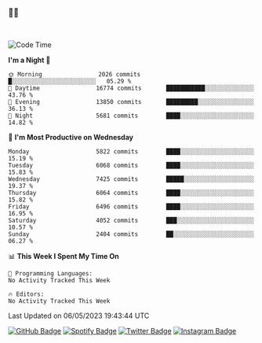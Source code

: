 ### 🤙🍺

<!-- <a href="https://github-readme-stats.vercel.app/api?username=hzak2xx&count_private=true&show_icons=true&theme=dracula">
  <img align="center" src="https://github-readme-stats.vercel.app/api?username=hzak2xx&count_private=true&show_icons=true&theme=dracula" />
</a>
</br> -->
</br>

<!--START_SECTION:waka-->
![Code Time](http://img.shields.io/badge/Code%20Time-2%2C386%20hrs%203%20mins-blue)

**I'm a Night 🦉** 

```text
🌞 Morning                2026 commits        █░░░░░░░░░░░░░░░░░░░░░░░░   05.29 % 
🌆 Daytime                16774 commits       ███████████░░░░░░░░░░░░░░   43.76 % 
🌃 Evening                13850 commits       █████████░░░░░░░░░░░░░░░░   36.13 % 
🌙 Night                  5681 commits        ████░░░░░░░░░░░░░░░░░░░░░   14.82 % 
```
📅 **I'm Most Productive on Wednesday** 

```text
Monday                   5822 commits        ████░░░░░░░░░░░░░░░░░░░░░   15.19 % 
Tuesday                  6068 commits        ████░░░░░░░░░░░░░░░░░░░░░   15.83 % 
Wednesday                7425 commits        █████░░░░░░░░░░░░░░░░░░░░   19.37 % 
Thursday                 6064 commits        ████░░░░░░░░░░░░░░░░░░░░░   15.82 % 
Friday                   6496 commits        ████░░░░░░░░░░░░░░░░░░░░░   16.95 % 
Saturday                 4052 commits        ███░░░░░░░░░░░░░░░░░░░░░░   10.57 % 
Sunday                   2404 commits        ██░░░░░░░░░░░░░░░░░░░░░░░   06.27 % 
```


📊 **This Week I Spent My Time On** 

```text
💬 Programming Languages: 
No Activity Tracked This Week

🔥 Editors: 
No Activity Tracked This Week
```


 Last Updated on 06/05/2023 19:43:44 UTC
<!--END_SECTION:waka-->

[![GitHub Badge](https://img.shields.io/badge/GitHub-100000?style=for-the-badge&logo=github&logoColor=white)](https://github.com/hzak2xx)
[![Spotify Badge](https://img.shields.io/badge/Spotify-1ED760?&style=for-the-badge&logo=spotify&logoColor=white)](https://open.spotify.com/user/uf90s6sbbh75a1mt44clkhkvf)
[![Twitter Badge](https://img.shields.io/badge/Twitter-1DA1F2?style=for-the-badge&logo=twitter&logoColor=white)](https://twitter.com/hzak2xx)
[![Instagram Badge](https://img.shields.io/badge/Instagram-E4405F?style=for-the-badge&logo=instagram&logoColor=white)](https://www.instagram.com/hzak2xx/)
